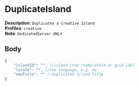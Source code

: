 # DuplicateIsland

**Description**: `Duplicates a Creative Island` \
**Profiles**: `creative` \
**Note**: `DedicatedServer ONLY`

## Body
```js
{
    "islandId": "", //island item (templateId or guid idk)
    "locale": "", //the language, e.g. de
    "newTitle": "" //duplicated island Title
}
```
